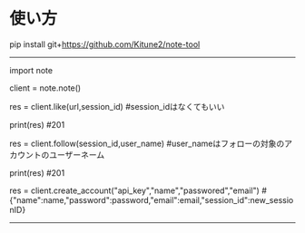 # 使い方

pip install git+https://github.com/Kitune2/note-tool



------------------------------------------------------------------------------------
import note

client = note.note()

res = client.like(url,session_id)    #session_idはなくてもいい

print(res)
#201

res = client.follow(session_id,user_name)    #user_nameはフォローの対象のアカウントのユーザーネーム

print(res)
#201

res = client.create_account("api_key","name","passwored","email")
#{"name":name,"password":password,"email":email,"session_id":new_sessionID}

------------------------------------------------------------------------------------
